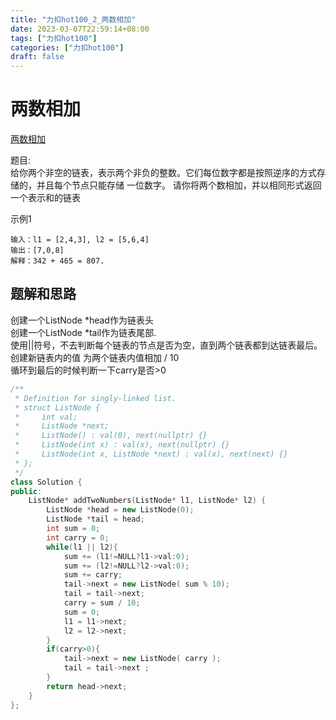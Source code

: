 ```yaml
---
title: "力扣hot100_2_两数相加"
date: 2023-03-07T22:59:14+08:00
tags: ["力扣hot100"]
categories: ["力扣hot100"]
draft: false
---
```


# 两数相加
[两数相加](https://leetcode.cn/problems/add-two-numbers/?favorite=2cktkvj)

题目:  
给你两个非空的链表，表示两个非负的整数。它们每位数字都是按照逆序的方式存储的，并且每个节点只能存储 一位数字。
请你将两个数相加，并以相同形式返回一个表示和的链表


示例1
```text
输入：l1 = [2,4,3], l2 = [5,6,4]
输出：[7,0,8]
解释：342 + 465 = 807.
```

## 题解和思路
创建一个ListNode *head作为链表头  
创建一个ListNode *tail作为链表尾部.  
使用||符号，不去判断每个链表的节点是否为空，直到两个链表都到达链表最后。  
创建新链表内的值 为两个链表内值相加 / 10  
循环到最后的时候判断一下carry是否>0

```c++
/**
 * Definition for singly-linked list.
 * struct ListNode {
 *     int val;
 *     ListNode *next;
 *     ListNode() : val(0), next(nullptr) {}
 *     ListNode(int x) : val(x), next(nullptr) {}
 *     ListNode(int x, ListNode *next) : val(x), next(next) {}
 * };
 */
class Solution {
public:
    ListNode* addTwoNumbers(ListNode* l1, ListNode* l2) {
        ListNode *head = new ListNode(0);
        ListNode *tail = head;
        int sum = 0;
        int carry = 0;
        while(l1 || l2){
            sum += (l1!=NULL?l1->val:0);
            sum += (l2!=NULL?l2->val:0);
            sum += carry;
            tail->next = new ListNode( sum % 10);
            tail = tail->next; 
            carry = sum / 10;
            sum = 0;
            l1 = l1->next;
            l2 = l2->next;
        }
        if(carry>0){
            tail->next = new ListNode( carry );
            tail = tail->next ;
        }
        return head->next;
    }
};

```